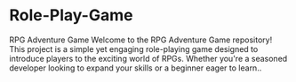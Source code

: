 # Role-Play-Game
RPG Adventure Game Welcome to the RPG Adventure Game repository! This project is a simple yet engaging role-playing game designed to introduce players to the exciting world of RPGs. Whether you're a seasoned developer looking to expand your skills or a beginner eager to learn..
